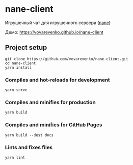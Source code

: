 # nane-client

Игрушечный чат для игрушечного сервера ([nane](https://github.com/tada-team/nane))

Демо: https://vovarevenko.github.io/nane-client

## Project setup
```
git clone https://github.com/vovarevenko/nane-client.git
cd nane-client
yarn install
```

### Compiles and hot-reloads for development
```
yarn serve
```

### Compiles and minifies for production
```
yarn build
```

### Compiles and minifies for GitHub Pages
```
yarn build --dest docs
```

### Lints and fixes files
```
yarn lint
```

